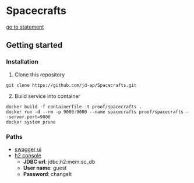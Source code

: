 # Spacecrafts

[go to statement](./STATEMENT.md)

## Getting started
### Installation
1. Clone this repository
````shell
git clone https://github.com/jd-ap/Spacecrafts.git
````
2. Build service into container
````shell
docker build -f containerfile -t proof/spacecrafts .
docker run -d --rm -p 9000:9000 --name spacecrafts proof/spacecrafts --server.port=9000
docker system prune 
````
### Paths
* [swagger ui](http://localhost:9000/api/v1)
* [h2 console](http://localhost:9000/api/v1/h2-console)
  - **JDBC url**: jdbc:h2:mem:sc_db
  - **User name**: guest
  - **Password**: changeIt


